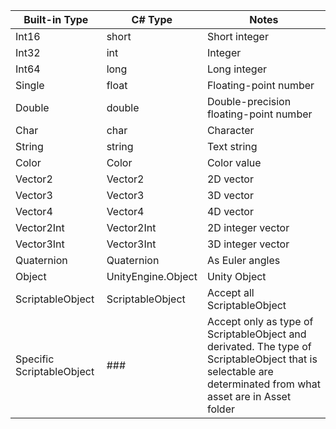 | Built-in Type | C# Type | Notes |
| --- | --- | --- |
| Int16 | short | Short integer |
| Int32 | int | Integer |
| Int64 | long | Long integer |
| Single | float | Floating-point number |
| Double | double | Double-precision floating-point number |
| Char | char | Character |
| String | string | Text string |
| Color | Color | Color value |
| Vector2 | Vector2 | 2D vector |
| Vector3 | Vector3 | 3D vector |
| Vector4 | Vector4 | 4D vector |
| Vector2Int | Vector2Int | 2D integer vector |
| Vector3Int | Vector3Int | 3D integer vector |
| Quaternion | Quaternion | As Euler angles |
| Object | UnityEngine.Object | Unity Object |
| ScriptableObject | ScriptableObject | Accept all ScriptableObject |
| Specific ScriptableObject | ### | Accept only as type of ScriptableObject and derivated. The type of ScriptableObject that is selectable are determinated from what asset are in Asset folder  |

